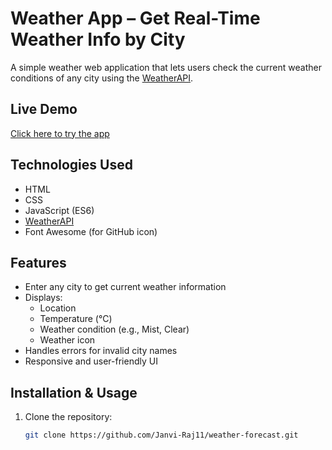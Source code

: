 #  Weather App – Get Real-Time Weather Info by City

A simple weather web application that lets users check the current weather conditions of any city using the [WeatherAPI](https://www.weatherapi.com/).

##  Live Demo

 [Click here to try the app](https://janvi-raj11.github.io/weather-forecast/)  

##  Technologies Used
- HTML
- CSS
- JavaScript (ES6)
- [WeatherAPI](https://www.weatherapi.com/)
- Font Awesome (for GitHub icon)

## Features
- Enter any city to get current weather information
- Displays:
  - Location
  - Temperature (°C)
  - Weather condition (e.g., Mist, Clear)
  - Weather icon
- Handles errors for invalid city names
- Responsive and user-friendly UI

##  Installation & Usage

1. Clone the repository:
   ```bash
   git clone https://github.com/Janvi-Raj11/weather-forecast.git
